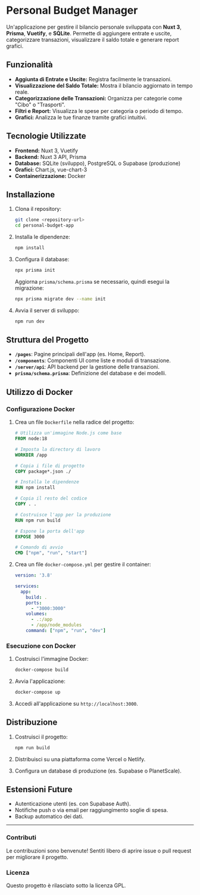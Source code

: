 # Personal Budget Manager
Un'applicazione per gestire il bilancio personale sviluppata con **Nuxt 3**, **Prisma**, **Vuetify**, e **SQLite**. Permette di aggiungere entrate e uscite, categorizzare transazioni, visualizzare il saldo totale e generare report grafici.

## Funzionalità

- **Aggiunta di Entrate e Uscite:** Registra facilmente le transazioni.
- **Visualizzazione del Saldo Totale:** Mostra il bilancio aggiornato in tempo reale.
- **Categorizzazione delle Transazioni:** Organizza per categorie come "Cibo" o "Trasporti".
- **Filtri e Report:** Visualizza le spese per categoria o periodo di tempo.
- **Grafici:** Analizza le tue finanze tramite grafici intuitivi.

## Tecnologie Utilizzate

- **Frontend:** Nuxt 3, Vuetify
- **Backend:** Nuxt 3 API, Prisma
- **Database:** SQLite (sviluppo), PostgreSQL o Supabase (produzione)
- **Grafici:** Chart.js, vue-chart-3
- **Containerizzazione:** Docker

## Installazione

1. Clona il repository:
   ```bash
   git clone <repository-url>
   cd personal-budget-app
   ```

2. Installa le dipendenze:
   ```bash
   npm install
   ```

3. Configura il database:
   ```bash
   npx prisma init
   ```
   Aggiorna `prisma/schema.prisma` se necessario, quindi esegui la migrazione:
   ```bash
   npx prisma migrate dev --name init
   ```

4. Avvia il server di sviluppo:
   ```bash
   npm run dev
   ```

## Struttura del Progetto

- **`/pages`**: Pagine principali dell'app (es. Home, Report).
- **`/components`**: Componenti UI come liste e moduli di transazione.
- **`/server/api`**: API backend per la gestione delle transazioni.
- **`prisma/schema.prisma`**: Definizione del database e dei modelli.

## Utilizzo di Docker

### Configurazione Docker

1. Crea un file `Dockerfile` nella radice del progetto:
   ```dockerfile
   # Utilizza un'immagine Node.js come base
   FROM node:18

   # Imposta la directory di lavoro
   WORKDIR /app

   # Copia i file di progetto
   COPY package*.json ./
   
   # Installa le dipendenze
   RUN npm install

   # Copia il resto del codice
   COPY . .

   # Costruisce l'app per la produzione
   RUN npm run build

   # Espone la porta dell'app
   EXPOSE 3000

   # Comando di avvio
   CMD ["npm", "run", "start"]
   ```

2. Crea un file `docker-compose.yml` per gestire il container:
   ```yaml
   version: '3.8'

   services:
     app:
       build: .
       ports:
         - "3000:3000"
       volumes:
         - .:/app
         - /app/node_modules
       command: ["npm", "run", "dev"]
   ```

### Esecuzione con Docker

1. Costruisci l'immagine Docker:
   ```bash
   docker-compose build
   ```

2. Avvia l'applicazione:
   ```bash
   docker-compose up
   ```

3. Accedi all'applicazione su `http://localhost:3000`.

## Distribuzione

1. Costruisci il progetto:
   ```bash
   npm run build
   ```

2. Distribuisci su una piattaforma come Vercel o Netlify.
3. Configura un database di produzione (es. Supabase o PlanetScale).

## Estensioni Future

- Autenticazione utenti (es. con Supabase Auth).
- Notifiche push o via email per raggiungimento soglie di spesa.
- Backup automatico dei dati.

---

### Contributi

Le contribuzioni sono benvenute! Sentiti libero di aprire issue o pull request per migliorare il progetto.

### Licenza

Questo progetto è rilasciato sotto la licenza GPL.
